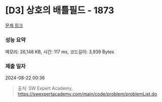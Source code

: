 # [D3] 상호의 배틀필드 - 1873 

[문제 링크](https://swexpertacademy.com/main/code/problem/problemDetail.do?contestProbId=AV5LyE7KD2ADFAXc) 

### 성능 요약

메모리: 26,148 KB, 시간: 117 ms, 코드길이: 3,939 Bytes

### 제출 일자

2024-08-22 00:36



> 출처: SW Expert Academy, https://swexpertacademy.com/main/code/problem/problemList.do